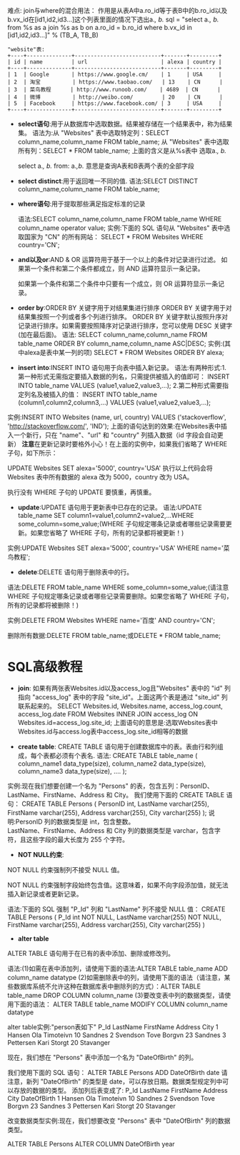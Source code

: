 难点:
join与where的混合用法：
作用是从表A中a.ro_id等于表B中的b.ro_id以及 b.vx_id在[id1,id2,id3...]这个列表里面的情况下选出a.*, b.*
sql = "select a.*, b.* from %s as a join %s as b on a.ro_id = b.ro_id where b.vx_id in [id1,id2,id3...]" % (TB_A, TB_B)


	"website"表:
	+----+--------------+---------------------------+-------+---------+
	| id | name         | url                       | alexa | country |
	+----+--------------+---------------------------+-------+---------+
	| 1  | Google       | https://www.google.cm/    | 1     | USA     |
	| 2  | 淘宝          | https://www.taobao.com/   | 13    | CN      |
	| 3  | 菜鸟教程      | http://www.runoob.com/    | 4689  | CN      |
	| 4  | 微博          | http://weibo.com/         | 20    | CN      |
	| 5  | Facebook     | https://www.facebook.com/ | 3     | USA     |
	+----+--------------+---------------------------+-------+---------+

- **select语句**:用于从数据库中选取数据。结果被存储在一个结果表中，称为结果集。
语法为:从 "Websites" 表中选取特定列：SELECT column_name,column_name FROM table_name;
       从 "Websites" 表中选取所有列：SELECT * FROM table_name;
  上面的含义是从%s表中 选取a.*, b.*

   select a.*, b.* from:  a.*,b.* 意思是查询A表和B表两个表的全部字段


- **select distinct**:用于返回唯一不同的值.
语法:SELECT DISTINCT column_name,column_name FROM table_name;


- **where语句**:用于提取那些满足指定标准的记录

   语法:SELECT column_name,column_name FROM table_name
       WHERE column_name operator value;
实例:下面的 SQL 语句从 "Websites" 表中选取国家为 "CN" 的所有网站：
     SELECT * FROM Websites WHERE country='CN';
      

- **and以及or**:AND & OR 运算符用于基于一个以上的条件对记录进行过滤。
  如果第一个条件和第二个条件都成立，则 AND 运算符显示一条记录。

  如果第一个条件和第二个条件中只要有一个成立，则 OR 运算符显示一条记录。

- **order by**:ORDER BY 关键字用于对结果集进行排序
  ORDER BY 关键字用于对结果集按照一个列或者多个列进行排序。
  ORDER BY 关键字默认按照升序对记录进行排序。如果需要按照降序对记录进行排序，您可以使用 DESC 关键字(加在最后面)。
 语法:
    SELECT column_name,column_name FROM table_name
    ORDER BY column_name,column_name ASC|DESC;
 实例:(其中alexa是表中某一列的项)
    SELECT * FROM Websites ORDER BY alexa;

- **insert into**:INSERT INTO 语句用于向表中插入新记录。
语法:有两种形式:1.第一种形式无需指定要插入数据的列名，只需提供被插入的值即可：
INSERT INTO table_name VALUES (value1,value2,value3,...);
2.第二种形式需要指定列名及被插入的值：
INSERT INTO table_name (column1,column2,column3,...) VALUES (value1,value2,value3,...);

实例:INSERT INTO Websites (name, url, country) VALUES ('stackoverflow', 'http://stackoverflow.com/', 'IND');
上面的语句达到的效果:在Websites表中插入一个新行，只在 "name"、"url" 和 "country" 列插入数据（id 字段会自动更新）
**注意**在更新记录时要格外小心！在上面的实例中，如果我们省略了 WHERE 子句，如下所示：

UPDATE Websites
SET alexa='5000', country='USA'
执行以上代码会将 Websites 表中所有数据的 alexa 改为 5000，country 改为 USA。

执行没有 WHERE 子句的 UPDATE 要慎重，再慎重。

- **update**:UPDATE 语句用于更新表中已存在的记录。
 语法:UPDATE table_name SET column1=value1,column2=value2,...WHERE some_column=some_value;(WHERE 子句规定哪条记录或者哪些记录需要更新。如果您省略了 WHERE 子句，所有的记录都将被更新！)

实例:UPDATE Websites SET alexa='5000', country='USA' WHERE name='菜鸟教程';


- **delete**:DELETE 语句用于删除表中的行。

语法:DELETE FROM table_name WHERE some_column=some_value;(请注意
WHERE 子句规定哪条记录或者哪些记录需要删除。如果您省略了 WHERE 子句，所有的记录都将被删除！)

实例:DELETE FROM Websites WHERE name='百度' AND country='CN';

删除所有数据:DELETE FROM table_name;或DELETE * FROM table_name;


# SQL高级教程

- **join**:
如果有两张表Websites.id以及access_log且"Websites" 表中的 "id" 列指向 "access_log" 表中的字段 "site_id"。上面这两个表是通过 "site_id" 列联系起来的。
SELECT Websites.id, Websites.name, access_log.count, access_log.date
FROM Websites
INNER JOIN access_log
ON Websites.id=access_log.site_id;
上面语句的意思是:选取Websites表中Websites.id与access.log表中access_log.site_id相等的数据


- **create table**:
CREATE TABLE 语句用于创建数据库中的表。表由行和列组成，每个表都必须有个表名.
语法:    CREATE TABLE table_name
        (
	column_name1 data_type(size),
	column_name2 data_type(size),
	column_name3 data_type(size),
	....
	);

实例:现在我们想要创建一个名为 "Persons" 的表，包含五列：PersonID、LastName、FirstName、Address 和 City。
我们使用下面的 CREATE TABLE 语句：
CREATE TABLE Persons
(
PersonID int,
LastName varchar(255),
FirstName varchar(255),
Address varchar(255),
City varchar(255)
);
说明:PersonID 列的数据类型是 int，包含整数。    
LastName、FirstName、Address 和 City 列的数据类型是 varchar，包含字符，且这些字段的最大长度为 255 个字符。

- **NOT NULL约束**:

NOT NULL 约束强制列不接受 NULL 值。

NOT NULL 约束强制字段始终包含值。这意味着，如果不向字段添加值，就无法插入新记录或者更新记录。

语法:下面的 SQL 强制 "P_Id" 列和 "LastName" 列不接受 NULL 值：
CREATE TABLE Persons
(
P_Id int NOT NULL,
LastName varchar(255) NOT NULL,
FirstName varchar(255),
Address varchar(255),
City varchar(255)
)

- **alter table**

ALTER TABLE 语句用于在已有的表中添加、删除或修改列。

语法:(1)如需在表中添加列，请使用下面的语法:ALTER TABLE table_name ADD column_name datatype
     (2)如需删除表中的列，请使用下面的语法（请注意，某些数据库系统不允许这种在数据库表中删除列的方式）：ALTER TABLE table_name DROP COLUMN column_name
     (3)要改变表中列的数据类型，请使用下面的语法：
     ALTER TABLE table_name MODIFY COLUMN column_name datatype

alter table实例:"person表如下"
P_Id	LastName	FirstName	Address	City
1	Hansen	Ola	Timoteivn 10	Sandnes
2	Svendson	Tove	Borgvn 23	Sandnes
3	Pettersen	Kari	Storgt 20	Stavanger

现在，我们想在 "Persons" 表中添加一个名为 "DateOfBirth" 的列。

我们使用下面的 SQL 语句：
ALTER TABLE Persons ADD DateOfBirth date
请注意，新列 "DateOfBirth" 的类型是 date，可以存放日期。数据类型规定列中可以存放的数据的类型。
添加列后表变成了:
P_Id	LastName	FirstName	Address	City	DateOfBirth
1	Hansen	         Ola	                Timoteivn 10	Sandnes	
2	Svendson	Tove	         Borgvn 23	Sandnes	
3	Pettersen	Kari	         Storgt 20	Stavanger	


改变数据类型实例:现在，我们想要改变 "Persons" 表中 "DateOfBirth" 列的数据类型。

ALTER TABLE Persons
ALTER COLUMN DateOfBirth year


